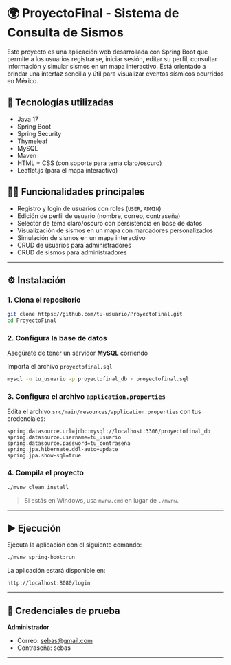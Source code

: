 # 🌍 ProyectoFinal - Sistema de Consulta de Sismos

Este proyecto es una aplicación web desarrollada con Spring Boot que permite a los usuarios registrarse, iniciar sesión, editar su perfil, consultar información y simular sismos en un mapa interactivo. Está orientado a brindar una interfaz sencilla y útil para visualizar eventos sísmicos ocurridos en México.

## 🚀 Tecnologías utilizadas

- Java 17  
- Spring Boot  
- Spring Security  
- Thymeleaf  
- MySQL  
- Maven  
- HTML + CSS (con soporte para tema claro/oscuro)  
- Leaflet.js (para el mapa interactivo)

## 🧑‍💻 Funcionalidades principales

- Registro y login de usuarios con roles (`USER`, `ADMIN`)  
- Edición de perfil de usuario (nombre, correo, contraseña)  
- Selector de tema claro/oscuro con persistencia en base de datos  
- Visualización de sismos en un mapa con marcadores personalizados  
- Simulación de sismos en un mapa interactivo
- CRUD de usuarios para administradores
- CRUD de sismos para administradores

---

## ⚙️ Instalación

### 1. Clona el repositorio

```bash
git clone https://github.com/tu-usuario/ProyectoFinal.git
cd ProyectoFinal
```

### 2. Configura la base de datos

Asegúrate de tener un servidor **MySQL** corriendo 

Importa el archivo `proyectofinal.sql` 

```bash
mysql -u tu_usuario -p proyectofinal_db < proyectofinal.sql
```

### 3. Configura el archivo `application.properties`

Edita el archivo `src/main/resources/application.properties` con tus credenciales:

```properties
spring.datasource.url=jdbc:mysql://localhost:3306/proyectofinal_db
spring.datasource.username=tu_usuario
spring.datasource.password=tu_contraseña
spring.jpa.hibernate.ddl-auto=update
spring.jpa.show-sql=true
```

### 4. Compila el proyecto

```bash
./mvnw clean install
```

> Si estás en Windows, usa `mvnw.cmd` en lugar de `./mvnw`.

---

## ▶️ Ejecución

Ejecuta la aplicación con el siguiente comando:

```bash
./mvnw spring-boot:run
```

La aplicación estará disponible en:

```
http://localhost:8080/login
```

---

## 👤 Credenciales de prueba

**Administrador**  
- Correo: sebas@gmail.com  
- Contraseña: sebas


---

